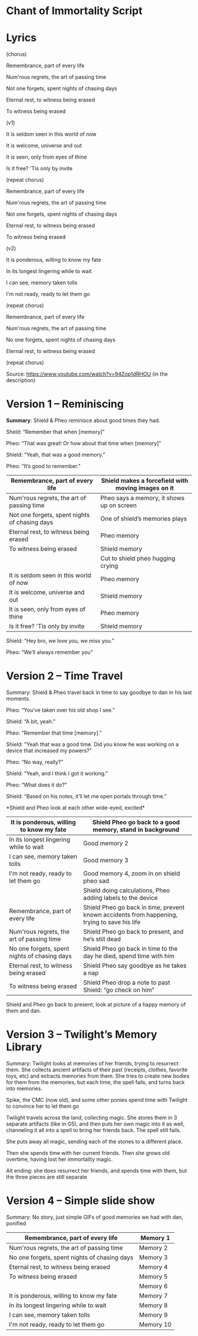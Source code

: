 # Chant of Immortality Script

# Lyrics

(chorus)

Remembrance, part of every life

Num'rous regrets, the art of passing time

Not one forgets, spent nights of chasing days

Eternal rest, to witness being erased

To witness being erased

(v1)

It is seldom seen in this world of now

It is welcome, universe and out

It is seen, only from eyes of thine

Is it free? 'Tis only by invite

(repeat chorus)

Remembrance, part of every life

Num'rous regrets, the art of passing time

Not one forgets, spent nights of chasing days

Eternal rest, to witness being erased

To witness being erased

(v2)

It is ponderous, willing to know my fate

In its longest lingering while to wait

I can see, memory taken tolls

I'm not ready, ready to let them go

(repeat chorus)

Remembrance, part of every life

Num'rous regrets, the art of passing time

No one forgets, spent nights of chasing days

Eternal rest, to witness being erased

(repeat chorus)

Source: <https://www.youtube.com/watch?v=94Zop1dRHOU> (in the description)

# Version 1 – Reminiscing

**Summary**: Shield & Pheo reminisce about good times they had.

Sheld: “Remember that when [memory]”

Pheo: “That was great! Or how about that time when [memory]”

Shield: “Yeah, that was a good memory.”

Pheo: “It’s good to remember.”

| Remembrance, part of every life               |  Shield makes a forcefield with moving images on it |
|-----------------------------------------------|-----------------------------------------------------|
| Num'rous regrets, the art of passing time     |  Pheo says a memory, it shows up on screen          |
| Not one forgets, spent nights of chasing days |  One of shield’s memories plays                     |
| Eternal rest, to witness being erased         |  Pheo memory                                        |
| To witness being erased                       |  Shield memory                                      |
|                                               |  Cut to shield pheo hugging crying                  |
| It is seldom seen in this world of now        |  Pheo memory                                        |
| It is welcome, universe and out               |  Shield memory                                      |
| It is seen, only from eyes of thine           |  Pheo memory                                        |
| Is it free? 'Tis only by invite               |  Shield memory                                      |

Shield: “Hey bro, we love you, we miss you.”

Pheo: “We’ll always remember you”

# Version 2 – Time Travel

Summary: Shield & Pheo travel back in time to say goodbye to dan in his last moments.

Pheo: “You’ve taken over his old shop I see.”

Shield: “A bit, yeah.”

Pheo: “Remember that time [memory].”

Shield: "Yeah that was a good time. Did you know he was working on a device that increased my powers?”

Pheo: “No way, really?”

Shield: “Yeah, and I think I got it working.”

Pheo: “What does it do?”

Shield: “Based on his notes, it’ll let me open portals through time.”

\*Shield and Pheo look at each other wide-eyed, excited\*

| It is ponderous, willing to know my fate     |  Shield Pheo go back to a good memory, stand in background                                    |
|----------------------------------------------|-----------------------------------------------------------------------------------------------|
| In its longest lingering while to wait       |  Good memory 2                                                                                |
| I can see, memory taken tolls                |  Good memory 3                                                                                |
| I'm not ready, ready to let them go          |  Good memory 4, zoom in on shield pheo sad                                                    |
|                                              |  Shield doing calculations, Pheo adding labels to the device                                  |
| Remembrance, part of every life              |  Shield Pheo go back in time, prevent known accidents from happening, trying to save his life |
| Num'rous regrets, the art of passing time    |  Shield Pheo go back to present, and he’s still dead                                          |
| No one forgets, spent nights of chasing days |  Shield Pheo go back in time to the day he died, spend time with him                          |
| Eternal rest, to witness being erased        |  Shield Pheo say goodbye as he takes a nap                                                    |
| To witness being erased                      |  Shield Pheo drop a note to past Shield: “go check on him”                                    |

Shield and Pheo go back to present, look at picture of a happy memory of them and dan.

# Version 3 – Twilight’s Memory Library

Summary: Twilight looks at memories of her friends, trying to resurrect them. She collects ancient artifacts of their past (receipts, clothes, favorite toys, etc) and extracts memories from them. She tries to create new bodies for them from the memories, but each time, the spell fails, and turns back into memories.

Spike, the CMC (now old), and some other ponies spend time with Twilight to convince her to let them go

Twilight travels across the land, collecting magic. She stores them in 3 separate artifacts (like in G5), and then puts her own magic into it as well, channeling it all into a spell to bring her friends back. The spell still fails.

She puts away all magic, sending each of the stones to a different place.

Then she spends time with her current friends. Then she grows old overtime, having lost her immortality magic.

Alt ending: she does resurrect her friends, and spends time with them, but the three pieces are still separate

# Version 4 – Simple slide show

Summary: No story, just simple GIFs of good memories we had with dan, ponified

| Remembrance, part of every life              |  Memory 1  |
|----------------------------------------------|------------|
| Num'rous regrets, the art of passing time    |  Memory 2  |
| No one forgets, spent nights of chasing days |  Memory 3  |
| Eternal rest, to witness being erased        |  Memory 4  |
| To witness being erased                      |  Memory 5  |
|                                              |  Memory 6  |
| It is ponderous, willing to know my fate     |  Memory 7  |
| In its longest lingering while to wait       |  Memory 8  |
| I can see, memory taken tolls                |  Memory 9  |
| I'm not ready, ready to let them go          |  Memory 10 |
